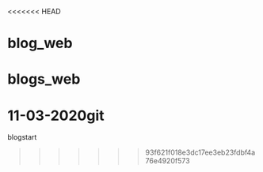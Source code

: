 <<<<<<< HEAD
# blog_web
blogs_web
=======
# 11-03-2020git
blogstart
>>>>>>> 93f621f018e3dc17ee3eb23fdbf4a76e4920f573
